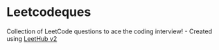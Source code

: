 # Leetcodeques
Collection of LeetCode questions to ace the coding interview! - Created using [LeetHub v2](https://github.com/arunbhardwaj/LeetHub-2.0)
